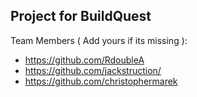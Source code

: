 

## Project for BuildQuest

Team Members ( Add yours if its missing ):

- https://github.com/RdoubleA 
- https://github.com/jackstruction/
- https://github.com/christophermarek